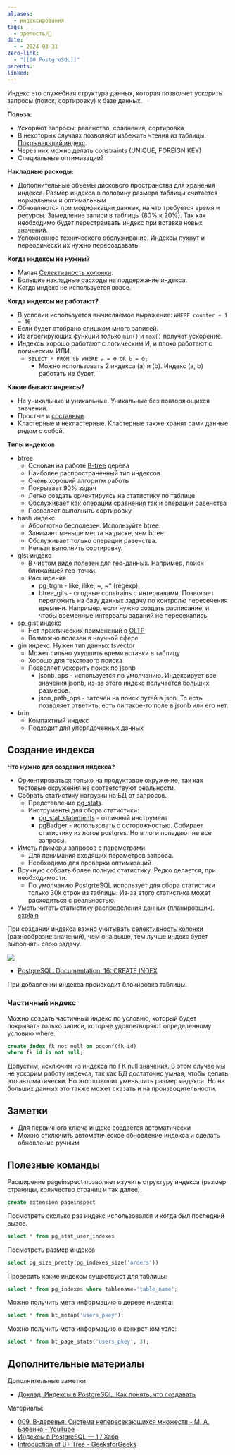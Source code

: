 ```yaml
---
aliases:
  - индексирования
tags:
  - зрелость/🌱
date:
  - - 2024-03-31
zero-link:
  - "[[00 PostgreSQL]]"
parents: 
linked:
---
```

Индекс это служебная структура данных, которая позволяет ускорить запросы (поиск, сортировку) к базе данных.

**Польза:**
- Ускоряют запросы: равенство, сравнения, сортировка
- В некоторых случаях позволяют избежать чтения из таблицы. [Покрывающий индекс](Покрывающий%20индекс.md).
- Через них можно делать constraints (UNIQUE, FOREIGN KEY)
- Специальные оптимизации?

**Накладные расходы:**
- Дополнительные объемы дискового пространства для хранения индекса. Размер индекса в половину размера таблицы считается нормальным и оптимальным
- Обновляются при модификации данных, на что требуется время и ресурсы. Замедление записи в таблицы (80% к 20%). Так как необходимо будет перестраивать индекс при вставке новых значений.
- Усложненное технического обслуживание. Индексы пухнут и переодически их нужно пересоздавать

**Когда индексы не нужны?**
- Малая [Селективность колонки](Селективность%20колонки.md).
- Большие накладные расходы на поддержание индекса.
- Когда индекс не используется вовсе.

**Когда индексы не работают?**
- В условии используется вычисляемое выражение: `WHERE counter + 1 = 46`
- Если будет отобрано слишком много записей.
- Из агрегирующих функций только `min()` и `max()` получат ускорение.
- Индексы хорошо работают с логическим И, и плохо работают с логическим ИЛИ.
	- `SELECT * FROM tb WHERE a = 0 OR b = 0;`
		- Можно использовать 2 индекса (а) и (b). Индекс (а, b) работать не будет.

**Какие бывают индексы?**
- Не уникальные и уникальные. Уникальные без повторяющихся значений.
- Простые и [составные](Составные%20индексы%20в%20PostgreSQL.md).
- Кластерные и некластерные. Кластерные также хранят сами данные рядом с собой.

**Типы индексов**
- btree
	- Основан на работе [B-tree](B-tree.md) дерева
	- Наиболее распространенный тип индексов
	- Очень хороший алгоритм работы
	- Покрывает 90% задач
	- Легко создать ориентируясь на статистику по таблице
	- Обслуживает как операции сравнения так и операции равенства
	- Позволяет выполнить сортировку
- hash индекс
	- Абсолютно бесполезен. Используйте btree.
	- Занимает меньше места на диске, чем btree.
	- Обслуживает только операции равенства.
	- Нельзя выполнить сортировку.
- gist индекс
	- В чистом виде полезен для гео-данных. Например, поиск ближайшей гео-точки.
	- Расширения
		- pg_trgm - like, ilike, ~, ~* (regexp)
		- btree_gits - слодные constrains с интервалами. Позволяет переложить на базу данных задачу по контролю пересечения времени. Например, если нужно создать расписание, и чтобы временные интервалы заданий не пересекались.
- sp_gist индекс
	- Нет практических применений в [OLTP](OLTP.md)
	- Возможно полезен в научной сфере
- gin индекс. Нужен тип данных tsvector
	- Может сильно ухудшить время вставки в таблицу
	- Хорошо для текстового поиска
	- Позволяет ускорить поиск по jsonb
		- jsonb_ops - используется по умолчанию. Индексирует все значения jsonb, из-за этого индекс получается больших размеров.
		- json_path_ops - заточен на поиск путей в json. То есть позволяет ответить, есть ли такое-то поле в jsonb или его нет.
- brin
	- Компактный индекс
	- Подходит для упорядоченных данных

## Создание индекса
**Что нужно для создания индекса?**
- Ориентироваться только на продуктовое окружение, так как тестовые окружения не соответствуют реальности.
- Собрать статистику нагрузки на БД от запросов.
	- Представление [pg_stats](Таблица%20статистик%20pg_stats.md).
	- Инструменты для сбора статистики:
		- [pg_stat_statements](pg_stat_statements.md) - отличный инструмент
		- pgBadger - использовать с осторожностью. Собирает статистику из логов postgres. Но в логи попадают не все запросы.
- Иметь примеры запросов с параметрами.
	- Для понимания входящих параметров запроса.
	- Необходимо для проверки оптимизаций
- Вручную собрать более полную статистику. Редко делается, при необходимости.
	- По умолчанию PostgrteSQL использует для сбора статистики только 30k строк из таблицы. Из-за этого статистика может расходиться с реальностью.
- Уметь читать статистику распределения данных (планировщик). [explain](Профилирование%20запросов%20в%20PostgreSQL.md)

При создании индекса важно учитывать [селективность колонки](Селективность%20колонки.md) (разнообразие значений), чем она выше, тем лучше индекс будет выполнять свою задачу.

![](Составные%20индексы%20в%20БД.md#^630c7e)

- [PostgreSQL: Documentation: 16: CREATE INDEX](https://www.postgresql.org/docs/current/sql-createindex.html)

При добавлении индекса происходит блокировка таблицы.
### Частичный индекс
Можно создать частичный индекс по условию, который будет покрывать только записи, которые удовлетворяют определенному условию where.

```sql
create index fk_not_null on pgconf(fk_id)
where fk id is not null;
```

Допустим, исключим из индекса по FK null значения. В этом случае мы не ускорим работу индекса, так как БД достаточно умная, чтобы делать это автоматически. Но это позволит уменьшить размер индекса. Но на больших данных это также может сказать и на производительности.

## Заметки
- Для первичного ключа индекс создается автоматически
- Можно отключить автоматическое обновление индекса и сделать обновление ручным

## Полезные команды
Расширение pageinspect позволяет изучить структуру индекса (размер страницы, количество страниц и так далее).  

```sql
create extension pageinspect
```

Посмотреть сколько раз индекс использовался и когда был последний вызов.
```sql
select * from pg_stat_user_indexes
```

Посмотреть размер индекса
```sql
select pg_size_pretty(pg_indexes_size('orders'))
```


Проверить какие индексы существуют для таблицы:
```sql
select * from pg_indexes where tablename='table_name';
```

Можно получить мета информацию о дереве индекса:
```sql
select * from bt_metap('users_pkey');
```

Можно получить мета информацию о конкретном узле:
```sql
select * from bt_page_stats('users_pkey', 3);
```


## Дополнительные материалы
Дополнительные заметки
- [Доклад. Индексы в PostgreSQL. Как понять, что создавать](Доклад.%20Индексы%20в%20PostgreSQL.%20Как%20понять,%20что%20создавать.md)

Материалы:
- [009. B-деревья. Система непересекающихся множеств - М. А. Бабенко - YouTube](https://www.youtube.com/watch?v=KFcpDTpoixo)
- [Индексы в PostgreSQL — 1 / Хабр](https://habr.com/ru/companies/postgrespro/articles/326096/)
- [Introduction of B+ Tree - GeeksforGeeks](https://www.geeksforgeeks.org/introduction-of-b-tree/)